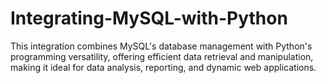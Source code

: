 # Integrating-MySQL-with-Python
This integration combines MySQL's database management with Python's programming versatility, offering efficient data retrieval and manipulation, making it ideal for data analysis, reporting, and dynamic web applications.
